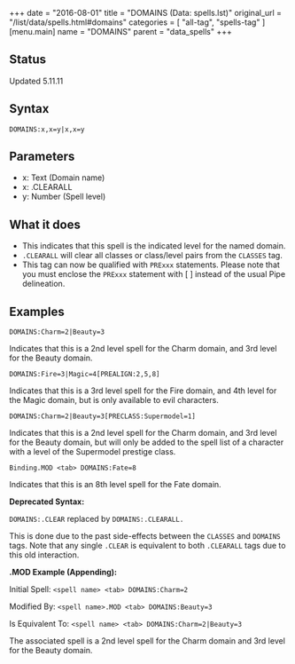 +++
date = "2016-08-01"
title = "DOMAINS (Data: spells.lst)"
original_url = "/list/data/spells.html#domains"
categories = [ "all-tag", "spells-tag" ]
[menu.main]
    name = "DOMAINS"
    parent = "data_spells"
+++

## Status

Updated 5.11.11

## Syntax

`DOMAINS:x,x=y|x,x=y`

## Parameters

-   x: Text (Domain name)
-   x: .CLEARALL
-   y: Number (Spell level)



What it does
------------

-   This indicates that this spell is the indicated level for the
    named domain.
-   `.CLEARALL` will clear all classes or class/level pairs from the
    `CLASSES` tag.
-   This tag can now be qualified with `PRExxx` statements. Please note
    that you must enclose the `PRExxx` statement with \[ \] instead of
    the usual Pipe delineation.

Examples
--------

`DOMAINS:Charm=2|Beauty=3`

Indicates that this is a 2nd level spell for the Charm domain, and 3rd
level for the Beauty domain.

`DOMAINS:Fire=3|Magic=4[PREALIGN:2,5,8]`

Indicates that this is a 3rd level spell for the Fire domain, and 4th
level for the Magic domain, but is only available to evil characters.

`DOMAINS:Charm=2|Beauty=3[PRECLASS:Supermodel=1]`

Indicates that this is a 2nd level spell for the Charm domain, and 3rd
level for the Beauty domain, but will only be added to the spell list of
a character with a level of the Supermodel prestige class.

`Binding.MOD <tab> DOMAINS:Fate=8`

Indicates that this is an 8th level spell for the Fate domain.

**Deprecated Syntax:**

`DOMAINS:.CLEAR` replaced by `DOMAINS:.CLEARALL.`

This is done due to the past side-effects between the `CLASSES` and
`DOMAINS` tags. Note that any single `.CLEAR` is equivalent to both
`.CLEARALL` tags due to this old interaction.

**.MOD Example (Appending):**

Initial Spell: `<spell name> <tab> DOMAINS:Charm=2`

Modified By: `<spell name>.MOD <tab> DOMAINS:Beauty=3`

Is Equivalent To: `<spell name> <tab> DOMAINS:Charm=2|Beauty=3`

The associated spell is a 2nd level spell for the Charm domain and 3rd
level for the Beauty domain.

